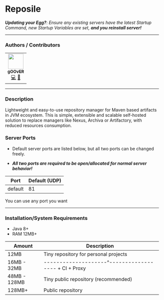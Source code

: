 # Reposile
***Updating your Egg?**: Ensure any existing servers have the latest Startup Command, new Startup Variables are set, **and you reinstall server!***
___
### Authors / Contributors
<!-- prettier-ignore-start -->
<!-- markdownlint-disable -->
<table>
    <tr>
        <td align="center">
            <a href="https://github.com/gOOvER">
                <img src="https://avatars.githubusercontent.com/u/116325" width="50px;" alt=""/><br /><sub><b>gOOvER</b></sub>
            </a>
            <br />
            <a href="https://github.com/parkervcp/eggs/commits?author=gOOvER" title="Codes">💻</a>
            <a href="https://github.com/parkervcp/eggs/commits?author=gOOvER" title="Maintains">🔨</a>
        </td>
    </tr>
</table>
<!-- markdownlint-enable -->
<!-- prettier-ignore-end -->

___
### Description
Lightweight and easy-to-use repository manager for Maven based artifacts in JVM ecosystem. This is simple, extensible and scalable self-hosted solution to replace managers like Nexus, Archiva or Artifactory, with reduced resources consumption.

### Server Ports
- Default server ports are listed below, but all two ports can be changed freely.

- ***All two ports are required to be open/allocated for normal server behavior!***

| Port | Default (UDP) |
|---------|---------|
| default | 81 |

You can use any port you want
___
### Installation/System Requirements

- Java 8+
- RAM 12MB+

|Amount|Description|
|-------------|--------------------------------------------------|
|12MB|Tiny repository for personal projects|
|16MB - 32MB |--------------------^------------------ + CI + Proxy|
|48MB - 128MB | Tiny public repository (recommended)|
|128MB+ | Public repository|
